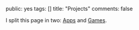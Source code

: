public: yes
tags: []
title: "Projects"
comments: false

I split this page in two: [Apps](../apps/) and [Games](../games/).

